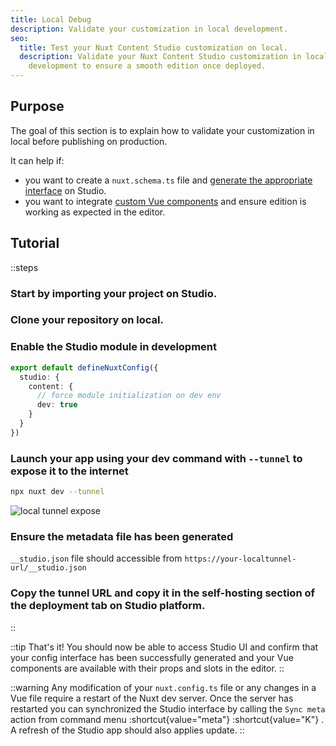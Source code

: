 ```yaml
---
title: Local Debug
description: Validate your customization in local development.
seo:
  title: Test your Nuxt Content Studio customization on local.
  description: Validate your Nuxt Content Studio customization in local
    development to ensure a smooth edition once deployed.
---
```


## Purpose

The goal of this section is to explain how to validate your customization in local before publishing on production.

It can help if:

- you want to create a `nuxt.schema.ts` file and [generate the appropriate interface](/docs/studio/config) on Studio.
- you want to integrate [custom Vue components](/docs/studio/content) and ensure edition is working as expected in the editor.

## Tutorial

::steps
### Start by importing your project on Studio.

### Clone your repository on local.

### Enable the Studio module in development

```ts [nuxt.config.ts]
export default defineNuxtConfig({
  studio: {
    content: {
      // force module initialization on dev env
      dev: true
    }
  }
})
```

### Launch your app using your dev command with `--tunnel` to expose it to the internet

```bash [Terminal]
npx nuxt dev --tunnel
```

![local tunnel expose](/docs/studio/dev-tunnel.png)

### Ensure the metadata file has been generated

`__studio.json` file should accessible from `https://your-localtunnel-url/__studio.json`

### Copy the tunnel URL and copy it in the self-hosting section of the deployment tab on Studio platform.
::

::tip
That's it! You should now be able to access Studio UI and confirm that your config interface has been successfully generated and your Vue components are available with their props and slots in the editor.
::

::warning
Any modification of your `nuxt.config.ts` file or any changes in a Vue file require a restart of the Nuxt dev server. Once the server has restarted you can synchronized the Studio interface by calling the `Sync meta` action from command menu :shortcut{value="meta"} :shortcut{value="K"} . A refresh of the Studio app should also applies update.
::

